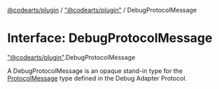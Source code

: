 [@codearts/plugin](../README.md) / ["@codearts/plugin"](../modules/_codearts_plugin_.md) / DebugProtocolMessage

# Interface: DebugProtocolMessage

["@codearts/plugin"](../modules/_codearts_plugin_.md).DebugProtocolMessage

A DebugProtocolMessage is an opaque stand-in type for the [ProtocolMessage](https://microsoft.github.io/debug-adapter-protocol/specification#Base_Protocol_ProtocolMessage) type defined in the Debug Adapter Protocol.
